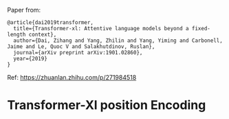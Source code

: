 Paper from:
```
@article{dai2019transformer,
  title={Transformer-xl: Attentive language models beyond a fixed-length context},
  author={Dai, Zihang and Yang, Zhilin and Yang, Yiming and Carbonell, Jaime and Le, Quoc V and Salakhutdinov, Ruslan},
  journal={arXiv preprint arXiv:1901.02860},
  year={2019}
}
```
Ref: https://zhuanlan.zhihu.com/p/271984518

# Transformer-Xl position Encoding


